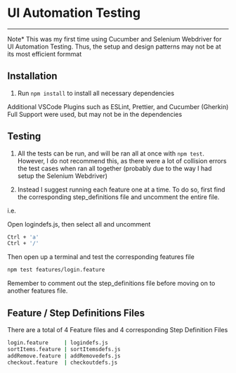 # UI Automation Testing

---

Note\* This was my first time using Cucumber and Selenium Webdriver for UI Automation Testing. Thus, the setup and design patterns may not be at its most efficient formmat

## Installation

1. Run `npm install` to install all necessary dependencies

Additional VSCode Plugins such as ESLint, Prettier, and Cucumber (Gherkin) Full Support were used, but may not be in the dependencies

## Testing

1. All the tests can be run, and will be ran all at once with `npm test`. However, I do not recommend this, as there were a lot of collision errors the test cases when ran all together (probably due to the way I had setup the Selenium Webdriver)

2. Instead I suggest running each feature one at a time. To do so, first find the corresponding step_definitions file and uncomment the entire file.

i.e.

Open logindefs.js, then select all and uncomment

```sh
Ctrl + 'a'
Ctrl + '/'
```

Then open up a terminal and test the corresponding features file

```sh
npm test features/login.feature
```

Remember to comment out the step_definitions file before moving on to another features file.

## Feature / Step Definitions Files

There are a total of 4 Feature files and 4 corresponding Step Definition Files

```sh
login.feature     | logindefs.js
sortItems.feature | sortItemsdefs.js
addRemove.feature | addRemovedefs.js
checkout.feature  | checkoutdefs.js
```

